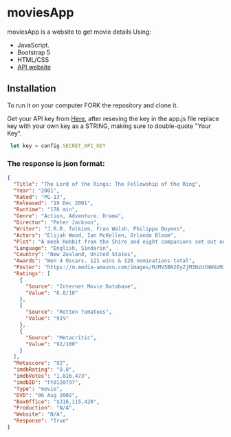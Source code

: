 # moviesApp
moviesApp is a website to get movie details Using: 
- JavaScript.
- Bootstrap 5
- HTML/CSS
- [API website](http://www.omdbapi.com/)

## Installation 

To run it on your computer FORK the repository and clone it.

Get your API key from [Here](http://www.omdbapi.com/apikey.aspx), after reseving the key in the app.js file replace key with your own key as a STRING, making sure to double-quote "Your Key". 
```javascript
 let key = config.SECRET_API_KEY
```

### The response is json format:
```json
{
  "Title": "The Lord of the Rings: The Fellowship of the Ring",
  "Year": "2001",
  "Rated": "PG-13",
  "Released": "19 Dec 2001",
  "Runtime": "178 min",
  "Genre": "Action, Adventure, Drama",
  "Director": "Peter Jackson",
  "Writer": "J.R.R. Tolkien, Fran Walsh, Philippa Boyens",
  "Actors": "Elijah Wood, Ian McKellen, Orlando Bloom",
  "Plot": "A meek Hobbit from the Shire and eight companions set out on a journey to destroy the powerful One Ring and save Middle-earth from the Dark Lord Sauron.",
  "Language": "English, Sindarin",
  "Country": "New Zealand, United States",
  "Awards": "Won 4 Oscars. 121 wins & 126 nominations total",
  "Poster": "https://m.media-amazon.com/images/M/MV5BN2EyZjM3NzUtNWUzMi00MTgxLWI0NTctMzY4M2VlOTdjZWRiXkEyXkFqcGdeQXVyNDUzOTQ5MjY@._V1_SX300.jpg",
  "Ratings": [
    {
      "Source": "Internet Movie Database",
      "Value": "8.8/10"
    },
    {
      "Source": "Rotten Tomatoes",
      "Value": "91%"
    },
    {
      "Source": "Metacritic",
      "Value": "92/100"
    }
  ],
  "Metascore": "92",
  "imdbRating": "8.8",
  "imdbVotes": "1,816,473",
  "imdbID": "tt0120737",
  "Type": "movie",
  "DVD": "06 Aug 2002",
  "BoxOffice": "$316,115,420",
  "Production": "N/A",
  "Website": "N/A",
  "Response": "True"
}
```


